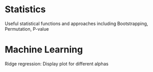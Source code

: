 # Statistics
Useful statistical functions and approaches including 
Bootstrapping, Permutation, P-value

# Machine Learning
Ridge regression: Display plot for different alphas
